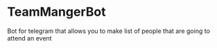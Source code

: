 # TeamMangerBot

Bot for telegram that allows you to make list of people that are going to attend an event
